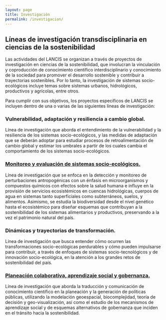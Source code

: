 ```yaml
---
layout: page
title: Investigación
permalink: /investigacion/
---
```


## Líneas de investigación transdisciplinaria en ciencias de la sostenibilidad

Las actividades del LANCIS se organizan a través de proyectos de investigación en ciencias de la sostenibilidad, que involucran la vinculación y coproducción de conocimiento científico interdisciplinario y conocimiento de la sociedad para promover el desarrollo sostenible y contribuir a trayectorias sostenibles. Por lo tanto, la investigación de sistemas socio-ecológicos incluye temas sobre sistemas urbanos, hidrológicos, productivos y agrícolas, entre otros. 

Para cumplir con sus objetivos, los proyectos específicos de LANCIS se incluyen dentro de una o varias de las siguientes líneas de investigación:

### Vulnerabilidad, adaptación y resiliencia a cambio global.
Línea de investigación que aborda el entendimiento de la vulnerabilidad y la resiliencia de los sistemas socio-ecológicos, y las medidas de adaptación que se deberán adoptar para estudiar procesos de retroalimentación de cambio global y estimar los umbrales a partir de los cuales cambia el comportamiento de los sistemas socio-ecológicos.

### [Monitoreo y evaluación de sistemas socio-ecológicos.](/monitoreo_ambiental)
Línea de investigación que se enfoca en la detección y monitoreo de perturbaciones antropogénicas con un énfasis en microorganismos y compuestos químicos con efectos sobre la salud humana e influye en la provisión de servicios ecosistémicos en cuencas hidrológicas, cuerpos de agua en sistemas tanto superficiales como subterráneos, suelos, y alimentos. Asimismo, se estudia la biodiversidad desde el nivel genético hasta el ecosistémico para diseñar esquemas que contribuyan a la sostenibilidad de los sistemas alimentarios y productivos, preservando a la vez el patrimonio natural del país. 

### Dinámicas y trayectorias de transformación.
Línea de investigación que busca entender cómo ocurren las transformaciones socio-ecológicas perdurables y cómo pueden impulsarse para contribuir, a través de enfoques de sistemas socio-tecnológicos y de innovación socio-ecológica, en la atención a los grandes retos de sostenibilidad del país.

### [Planeación colaborativa, aprendizaje social y gobernanza.](/planeacion_colaborativa)
Línea de investigación que aborda la traducción y comunicación de conocimiento científico en la planeación y la generación de políticas públicas, utilizando la modelación geoespacial, biocomplejidad, teoría de decisión y geo-visualización, así como el estudio de los mecanismos de aprendizaje social y de esquemas alternativos de gobernanza que inciden en el tránsito hacia la sostenibilidad.
